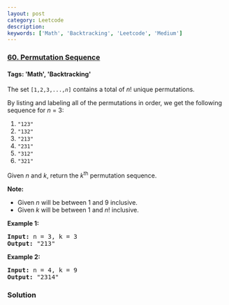 ```yaml
---
layout: post
category: Leetcode
description: 
keywords: ['Math', 'Backtracking', 'Leetcode', 'Medium']
---
```

### [60. Permutation Sequence](https://leetcode.com/problems/permutation-sequence)

#### Tags: 'Math', 'Backtracking'

<div class="content__u3I1 question-content__JfgR"><div><p>The set <code>[1,2,3,...,<em>n</em>]</code> contains a total of <em>n</em>! unique permutations.</p>
<p>By listing and labeling all of the permutations in order, we get the following sequence for <em>n</em> = 3:</p>
<ol>
<li><code>"123"</code></li>
<li><code>"132"</code></li>
<li><code>"213"</code></li>
<li><code>"231"</code></li>
<li><code>"312"</code></li>
<li><code>"321"</code></li>
</ol>
<p>Given <em>n</em> and <em>k</em>, return the <em>k</em><sup>th</sup> permutation sequence.</p>
<p><strong>Note:</strong></p>
<ul>
<li>Given <em>n</em> will be between 1 and 9 inclusive.</li>
<li>Given <em>k</em> will be between 1 and <em>n</em>! inclusive.</li>
</ul>
<p><strong>Example 1:</strong></p>
<pre><strong>Input:</strong> n = 3, k = 3
<strong>Output:</strong> "213"
</pre>
<p><strong>Example 2:</strong></p>
<pre><strong>Input:</strong> n = 4, k = 9
<strong>Output:</strong> "2314"
</pre>
</div></div>

### Solution
